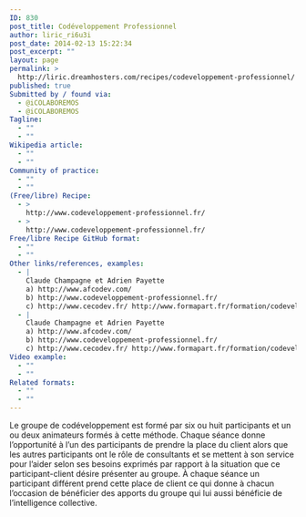 ```yaml
---
ID: 830
post_title: Codéveloppement Professionnel
author: liric_ri6u3i
post_date: 2014-02-13 15:22:34
post_excerpt: ""
layout: page
permalink: >
  http://liric.dreamhosters.com/recipes/codeveloppement-professionnel/
published: true
Submitted by / found via:
  - @iCOLABOREMOS
  - @iCOLABOREMOS
Tagline:
  - ""
  - ""
Wikipedia article:
  - ""
  - ""
Community of practice:
  - ""
  - ""
(Free/libre) Recipe:
  - >
    http://www.codeveloppement-professionnel.fr/
  - >
    http://www.codeveloppement-professionnel.fr/
Free/libre Recipe GitHub format:
  - ""
  - ""
Other links/references, examples:
  - |
    Claude Champagne et Adrien Payette
    a) http://www.afcodev.com/
    b) http://www.codeveloppement-professionnel.fr/
    c) http://www.cecodev.fr/ http://www.formapart.fr/formation/codeveloppement-professionnel/
  - |
    Claude Champagne et Adrien Payette
    a) http://www.afcodev.com/
    b) http://www.codeveloppement-professionnel.fr/
    c) http://www.cecodev.fr/ http://www.formapart.fr/formation/codeveloppement-professionnel/
Video example:
  - ""
  - ""
Related formats:
  - ""
  - ""
---
```

Le groupe de codéveloppement est formé par six ou huit participants et un ou deux animateurs formés à cette méthode. Chaque séance donne l’opportunité à l’un des participants de prendre la place du client alors que les autres participants ont le rôle de consultants et se mettent à son service pour l’aider selon ses besoins exprimés par rapport à la situation que ce participant-client désire présenter au groupe. À chaque séance un participant différent prend cette place de client ce qui donne à chacun l’occasion de bénéficier des apports du groupe qui lui aussi bénéficie de l’intelligence collective.